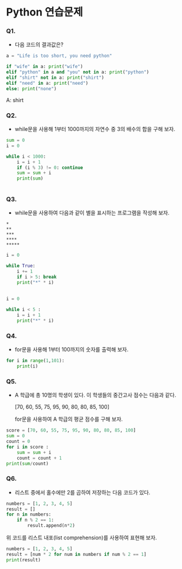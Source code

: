 # Python 연습문제



### Q1.

- 다음 코드의 결과값은?

~~~python
a = "Life is too short, you need python"

if "wife" in a: print("wife")
elif "python" in a and "you" not in a: print("python")
elif "shirt" not in a: print("shirt")
elif "need" in a: print("need")
else: print("none")
~~~

A: shirt



### Q2.

-  while문을 사용해 1부터 1000까지의 자연수 중 3의 배수의 합을 구해 보자.

~~~python
sum = 0
i = 0

while i < 1000:
    i = i + 1 
    if (i % 3) != 0: continue
    sum = sum + i
    print(sum)
     
~~~



### Q3. 

- while문을 사용하여 다음과 같이 별을 표시하는 프로그램을 작성해 보자.

~~~
*
**
***
****
*****
~~~

~~~python
i = 0

while True:
    i += 1
    if i > 5: break
    print("*" * i)
    
    
i = 0

while i < 5 :
    i = i + 1
    print("*" * i)
~~~



### Q4.

- for문을 사용해 1부터 100까지의 숫자를 출력해 보자.

~~~python
for i in range(1,101):
    print(i)
~~~



### Q5.

- A 학급에 총 10명의 학생이 있다. 이 학생들의 중간고사 점수는 다음과 같다.

  [70, 60, 55, 75, 95, 90, 80, 80, 85, 100]

  for문을 사용하여 A 학급의 평균 점수를 구해 보자.

~~~python
score = [70, 60, 55, 75, 95, 90, 80, 80, 85, 100]
sum = 0
count = 0
for i in score :
    sum = sum + i
    count = count + 1
print(sum/count)
~~~



### Q6.

- 리스트 중에서 홀수에만 2를 곱하여 저장하는 다음 코드가 있다.

~~~python
numbers = [1, 2, 3, 4, 5]
result = []
for n in numbers:
    if n % 2 == 1:
        result.append(n*2)
~~~

위 코드를 리스트 내포(list comprehension)를 사용하여 표현해 보자.

~~~python
numbers = [1, 2, 3, 4, 5]
result = [num * 2 for num in numbers if num % 2 == 1]
print(result)
~~~

